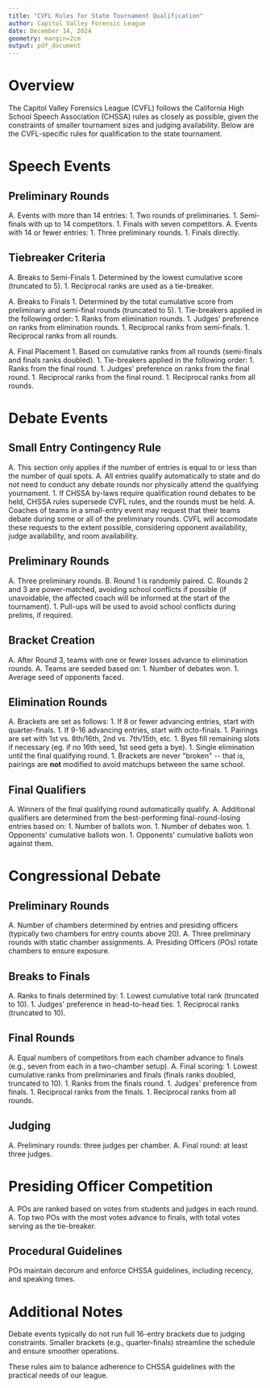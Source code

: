 ```yaml
---
title: "CVFL Rules for State Tournament Qualification"
author: Capitol Valley Forensic League
date: December 14, 2024
geometry: margin=2cm
output: pdf_document
---
```


# Overview
The Capitol Valley Forensics League (CVFL) follows the California High School Speech Association (CHSSA) rules as closely as possible, given the constraints of smaller tournament sizes and judging availability. Below are the CVFL-specific rules for qualification to the state tournament.

# Speech Events

## Preliminary Rounds
A.  Events with more than 14 entries:
      1. Two rounds of preliminaries.
      1. Semi-finals with up to 14 competitors.
      1. Finals with seven competitors.
A.  Events with 14 or fewer entries:
      1. Three preliminary rounds.
      1. Finals directly.

## Tiebreaker Criteria

A.  Breaks to Semi-Finals
    1. Determined by the lowest cumulative score (truncated to 5).
    1. Reciprocal ranks are used as a tie-breaker.

A.  Breaks to Finals
    1. Determined by the total cumulative score from preliminary and semi-final rounds (truncated to 5).
    1. Tie-breakers applied in the following order:
        1. Ranks from elimination rounds.
        1. Judges' preference on ranks from elimination rounds.
        1. Reciprocal ranks from semi-finals.
        1. Reciprocal ranks from all rounds.
        
A.  Final Placement
    1. Based on cumulative ranks from all rounds (semi-finals and finals ranks doubled).
    1. Tie-breakers applied in the following order:
        1. Ranks from the final round.
        1. Judges' preference on ranks from the final round.
        1. Reciprocal ranks from the final round.
        1. Reciprocal ranks from all rounds.

# Debate Events

## Small Entry Contingency Rule
A.  This section only applies if the number of entries is equal to or less than the number of qual spots.
A.  All entries qualify automatically to state and do not need to conduct any debate rounds nor physically attend the qualifying yournament.
      1. If CHSSA by-laws require qualification round debates to be held, CHSSA rules supersede CVFL rules, and the rounds must be held.
A.  Coaches of teams in a small-entry event may request that their teams debate during some or all of the preliminary rounds. CVFL will accomodate these requests to the extent possible, considering opponent availability, judge availability, and room availability.

## Preliminary Rounds
A.  Three preliminary rounds.
B.  Round 1 is randomly paired.
C.  Rounds 2 and 3 are power-matched, avoiding school conflicts if possible (if unavoidable, the affected coach will be informed at the start of the tournament).
      1. Pull-ups will be used to avoid school conflicts during prelims, if required.

## Bracket Creation
A.  After Round 3, teams with one or fewer losses advance to elimination rounds.
A.  Teams are seeded based on:
    1. Number of debates won.
    1. Average seed of opponents faced.

## Elimination Rounds
A.  Brackets are set as follows:
    1. If 8 or fewer advancing entries, start with quarter-finals.
    1. If 9-16 advancing entries, start with octo-finals.
    1. Pairings are set with 1st vs. 8th/16th, 2nd vs. 7th/15th, etc.
        1. Byes fill remaining slots if necessary (eg. if no 16th seed, 1st seed gets a bye).
    1. Single elimination until the final qualifying round.
    1. Brackets are never "broken" -- that is, pairings are **not** modified to avoid matchups between the same school.

## Final Qualifiers
A.  Winners of the final qualifying round automatically qualify.
A.  Additional qualifiers are determined from the best-performing final-round-losing entries based on:
    1. Number of ballots won.
    1. Number of debates won.
    1. Opponents' cumulative ballots won.
    1. Opponents' cumulative ballots won against them.

# Congressional Debate

## Preliminary Rounds
A.  Number of chambers determined by entries and presiding officers (typically two chambers for entry counts above 20).
A.  Three preliminary rounds with static chamber assignments.
A.  Presiding Officers (POs) rotate chambers to ensure exposure.

## Breaks to Finals
A.  Ranks to finals determined by:
    1. Lowest cumulative total rank (truncated to 10).
    1. Judges' preference in head-to-head ties.
    1. Reciprocal ranks (truncated to 10).

## Final Rounds
A.  Equal numbers of competitors from each chamber advance to finals (e.g., seven from each in a two-chamber setup).
A.  Final scoring:
        1. Lowest cumulative ranks from preliminaries and finals (finals ranks doubled, truncated to 10).
        1. Ranks from the finals round.
        1. Judges' preference from finals.
        1. Reciprocal ranks from the finals.
        1. Reciprocal ranks from all rounds.

## Judging
A.  Preliminary rounds: three judges per chamber.
A.  Final round: at least three judges.

# Presiding Officer Competition
A.  POs are ranked based on votes from students and judges in each round.
A.  Top two POs with the most votes advance to finals, with total votes serving as the tie-breaker.

## Procedural Guidelines

POs maintain decorum and enforce CHSSA guidelines, including recency, and speaking times.

# Additional Notes

Debate events typically do not run full 16-entry brackets due to judging constraints. Smaller brackets (e.g., quarter-finals) streamline the schedule and ensure smoother operations.

These rules aim to balance adherence to CHSSA guidelines with the practical needs of our league.
